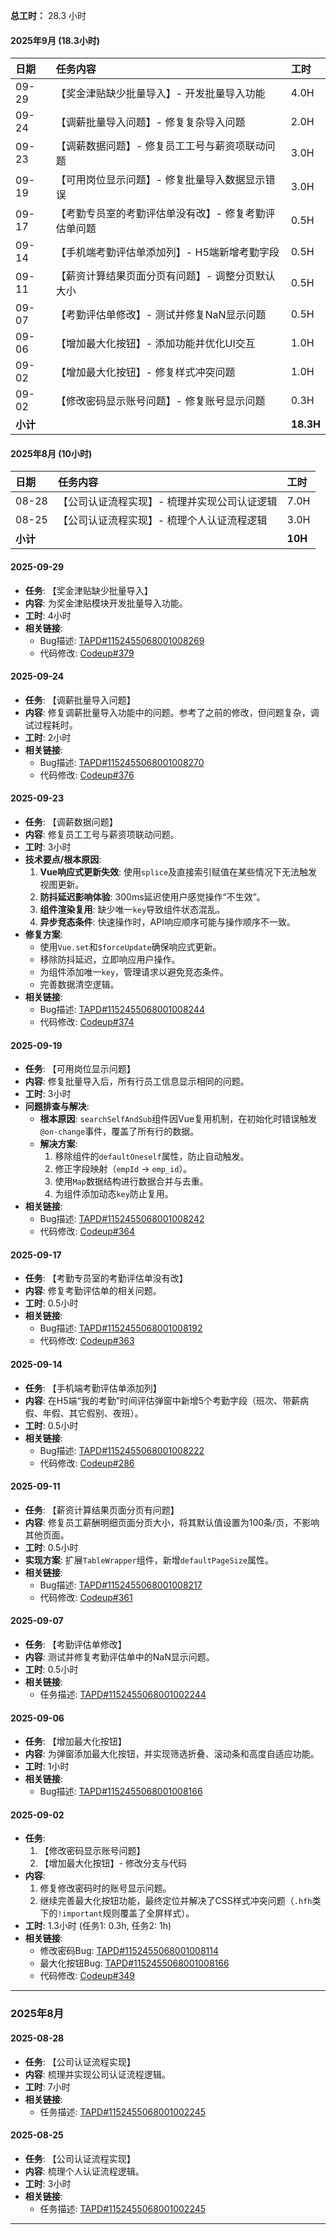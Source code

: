 **总工时：** 28.3 小时 

#### 2025年9月 (18.3小时)

| 日期     | 任务内容                                             | 工时      |
| :------- | :--------------------------------------------------- | :-------- |
| 09-29    | 【奖金津贴缺少批量导入】- 开发批量导入功能           | 4.0H      |
| 09-24    | 【调薪批量导入问题】- 修复复杂导入问题               | 2.0H      |
| 09-23    | 【调薪数据问题】- 修复员工工号与薪资项联动问题       | 3.0H      |
| 09-19    | 【可用岗位显示问题】- 修复批量导入数据显示错误       | 3.0H      |
| 09-17    | 【考勤专员室的考勤评估单没有改】- 修复考勤评估单问题 | 0.5H      |
| 09-14    | 【手机端考勤评估单添加列】- H5端新增考勤字段         | 0.5H      |
| 09-11    | 【薪资计算结果页面分页有问题】- 调整分页默认大小     | 0.5H      |
| 09-07    | 【考勤评估单修改】- 测试并修复NaN显示问题            | 0.5H      |
| 09-06    | 【增加最大化按钮】- 添加功能并优化UI交互             | 1.0H      |
| 09-02    | 【增加最大化按钮】- 修复样式冲突问题                 | 1.0H      |
| 09-02    | 【修改密码显示账号问题】- 修复账号显示问题           | 0.3H      |
| **小计** |                                                      | **18.3H** |

#### 2025年8月 (10小时)

| 日期     | 任务内容                                     | 工时    |
| :------- | :------------------------------------------- | :------ |
| 08-28    | 【公司认证流程实现】- 梳理并实现公司认证逻辑 | 7.0H    |
| 08-25    | 【公司认证流程实现】- 梳理个人认证流程逻辑   | 3.0H    |
| **小计** |                                              | **10H** |

 

#### **2025-09-29**
- **任务**: 【奖金津贴缺少批量导入】
- **内容**: 为奖金津贴模块开发批量导入功能。
- **工时**: 4小时
- **相关链接**:
    - Bug描述: [TAPD#1152455068001008269](https://www.tapd.cn/tapd_fe/52455068/bug/detail/1152455068001008269)
    - 代码修改: [Codeup#379](https://codeup.aliyun.com/5fb0db80feb86b450c198bd4/frontend/Cloud/change/379)

#### **2025-09-24**
- **任务**: 【调薪批量导入问题】
- **内容**: 修复调薪批量导入功能中的问题。参考了之前的修改，但问题复杂，调试过程耗时。
- **工时**: 2小时
- **相关链接**:
    - Bug描述: [TAPD#1152455068001008270](https://www.tapd.cn/tapd_fe/52455068/bug/detail/1152455068001008270)
    - 代码修改: [Codeup#376](https://codeup.aliyun.com/5fb0db80feb86b450c198bd4/frontend/Cloud/change/376/)

#### **2025-09-23**
- **任务**: 【调薪数据问题】
- **内容**: 修复员工工号与薪资项联动问题。
- **工时**: 3小时
- **技术要点/根本原因**:
    1.  **Vue响应式更新失效**: 使用`splice`及直接索引赋值在某些情况下无法触发视图更新。
    2.  **防抖延迟影响体验**: 300ms延迟使用户感觉操作“不生效”。
    3.  **组件渲染复用**: 缺少唯一`key`导致组件状态混乱。
    4.  **异步竞态条件**: 快速操作时，API响应顺序可能与操作顺序不一致。
- **修复方案**:
    - 使用`Vue.set`和`$forceUpdate`确保响应式更新。
    - 移除防抖延迟，立即响应用户操作。
    - 为组件添加唯一`key`，管理请求以避免竞态条件。
    - 完善数据清空逻辑。
- **相关链接**:
    - Bug描述: [TAPD#1152455068001008244](https://www.tapd.cn/tapd_fe/52455068/bug/detail/1152455068001008244)
    - 代码修改: [Codeup#374](https://codeup.aliyun.com/5fb0db80feb86b450c198bd4/frontend/Cloud/change/374)

#### **2025-09-19**
- **任务**: 【可用岗位显示问题】
- **内容**: 修复批量导入后，所有行员工信息显示相同的问题。
- **工时**: 3小时
- **问题排查与解决**:
    - **根本原因**: `searchSelfAndSub`组件因Vue复用机制，在初始化时错误触发`@on-change`事件，覆盖了所有行的数据。
    - **解决方案**:
        1. 移除组件的`defaultOneself`属性，防止自动触发。
        2. 修正字段映射（`empId` -> `emp_id`）。
        3. 使用`Map`数据结构进行数据合并与去重。
        4. 为组件添加动态`key`防止复用。
- **相关链接**:
    - Bug描述: [TAPD#1152455068001008242](https://www.tapd.cn/tapd_fe/52455068/bug/detail/1152455068001008242)
    - 代码修改: [Codeup#364](https://codeup.aliyun.com/5fb0db80feb86b450c198bd4/frontend/Cloud/change/364)

#### **2025-09-17**
- **任务**: 【考勤专员室的考勤评估单没有改】
- **内容**: 修复考勤评估单的相关问题。
- **工时**: 0.5小时
- **相关链接**:
    - Bug描述: [TAPD#1152455068001008192](https://www.tapd.cn/tapd_fe/52455068/bug/detail/1152455068001008192)
    - 代码修改: [Codeup#363](https://codeup.aliyun.com/5fb0db80feb86b450c198bd4/frontend/Cloud/change/363)

#### **2025-09-14**
- **任务**: 【手机端考勤评估单添加列】
- **内容**: 在H5端“我的考勤”时间评估弹窗中新增5个考勤字段（班次、带薪病假、年假、其它假别、夜班）。
- **工时**: 0.5小时
- **相关链接**:
    - Bug描述: [TAPD#1152455068001008222](https://www.tapd.cn/tapd_fe/52455068/bug/detail/1152455068001008222)
    - 代码修改: [Codeup#286](https://codeup.aliyun.com/5fb0db80feb86b450c198bd4/app/H5/change/286)

#### **2025-09-11**
- **任务**: 【薪资计算结果页面分页有问题】
- **内容**: 修复员工薪酬明细页面分页大小，将其默认值设置为100条/页，不影响其他页面。
- **工时**: 0.5小时
- **实现方案**: 扩展`TableWrapper`组件，新增`defaultPageSize`属性。
- **相关链接**:
    - Bug描述: [TAPD#1152455068001008217](https://www.tapd.cn/tapd_fe/52455068/bug/detail/1152455068001008217)
    - 代码修改: [Codeup#361](https://codeup.aliyun.com/5fb0db80feb86b450c198bd4/frontend/Cloud/change/361)

#### **2025-09-07**
- **任务**: 【考勤评估单修改】
- **内容**: 测试并修复考勤评估单中的NaN显示问题。
- **工时**: 0.5小时
- **相关链接**:
    - 任务描述: [TAPD#1152455068001002244](https://www.tapd.cn/tapd_fe/52455068/story/detail/1152455068001002244)

#### **2025-09-06**
- **任务**: 【增加最大化按钮】
- **内容**: 为弹窗添加最大化按钮，并实现筛选折叠、滚动条和高度自适应功能。
- **工时**: 1小时
- **相关链接**:
    - Bug描述: [TAPD#1152455068001008166](https://www.tapd.cn/tapd_fe/52455068/bug/detail/1152455068001008166)

#### **2025-09-02**
- **任务**:
    1.  【修改密码显示账号问题】
    2.  【增加最大化按钮】- 修改分支与代码
- **内容**:
    1.  修复修改密码时的账号显示问题。
    2.  继续完善最大化按钮功能，最终定位并解决了CSS样式冲突问题（`.hfh`类下的`!important`规则覆盖了全屏样式）。
- **工时**: 1.3小时 (任务1: 0.3h, 任务2: 1h)
- **相关链接**:
    - 修改密码Bug: [TAPD#1152455068001008114](https://www.tapd.cn/tapd_fe/52455068/bug/detail/1152455068001008114)
    - 最大化按钮Bug: [TAPD#1152455068001008166](https://www.tapd.cn/tapd_fe/52455068/bug/detail/1152455068001008166)
    - 代码修改: [Codeup#349](https://codeup.aliyun.com/5fb0db80feb86b450c198bd4/frontend/Cloud/change/349)

---

### **2025年8月**

#### **2025-08-28**
- **任务**: 【公司认证流程实现】
- **内容**: 梳理并实现公司认证流程逻辑。
- **工时**: 7小时
- **相关链接**:
    - 任务描述: [TAPD#1152455068001002245](https://www.tapd.cn/tapd_fe/52455068/story/detail/1152455068001002245)

#### **2025-08-25**
- **任务**: 【公司认证流程实现】
- **内容**: 梳理个人认证流程逻辑。
- **工时**: 3小时
- **相关链接**:
    - 任务描述: [TAPD#1152455068001002245](https://www.tapd.cn/tapd_fe/52455068/story/detail/1152455068001002245)

---

 